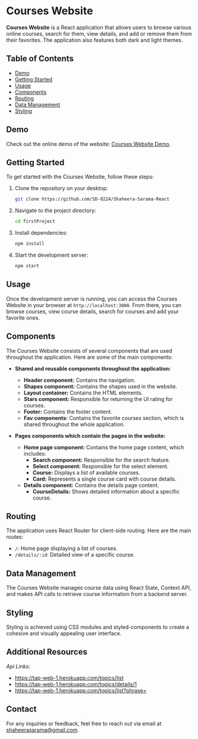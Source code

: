 # Courses Website

**Courses Website** is a React application that allows users to browse various online courses, search for them, view details, and add or remove them from their favorites. The application also features both dark and light themes.

## Table of Contents
- [Demo](#demo)
- [Getting Started](#getting-started)
- [Usage](#usage)
- [Components](#components)
- [Routing](#routing)
- [Data Management](#data-management)
- [Styling](#styling)

## Demo

Check out the online demo of the website: [Courses Website Demo](https://sd-0224.github.io/Shaheera-Sarama-React/).

## Getting Started

To get started with the Courses Website, follow these steps:

1. Clone the repository on your desktop:

    ```bash
    git clone https://github.com/SD-0224/Shaheera-Sarama-React
    ```

2. Navigate to the project directory:

    ```bash
    cd firstProject
    ```

3. Install dependencies:

    ```bash
    npm install
    ```

4. Start the development server:

    ```bash
    npm start
    ```

## Usage

Once the development server is running, you can access the Courses Website in your browser at `http://localhost:3000`. From there, you can browse courses, view course details, search for courses and add your favorite ones. 

## Components

The Courses Website consists of several components that are used throughout the application. Here are some of the main components:

- **Shared and reusable components throughout the application:**
  - **Header component:** Contains the navigation.
  - **Shapes component:** Contains the shapes used in the website.
  - **Layout container:** Contains the HTML elements.
  - **Stars component:** Responsible for returning the UI rating for courses.
  - **Footer:** Contains the footer content.
  - **Fav components:** Contains the favorite courses section, which is shared throughout the whole application.

- **Pages components which contain the pages in the website:**
  - **Home page component:** Contains the home page content, which includes:
    - **Search component:** Responsible for the search feature.
    - **Select component:** Responsible for the select element.
    - **Course:** Displays a list of available courses.
    - **Card:** Represents a single course card with course details.
  - **Details component:** Contains the details page content.
    - **CourseDetails:** Shows detailed information about a specific course.
   
## Routing

The application uses React Router for client-side routing. Here are the main routes:

- `/`: Home page displaying a list of courses.
- `/details/:id`: Detailed view of a specific course.

## Data Management

The Courses Website manages course data using React State, Context API, and makes API calls to retrieve course information from a backend server.

## Styling

Styling is achieved using CSS modules and styled-components to create a cohesive and visually appealing user interface.

## Additional Resources
*Api Links:*
- https://tap-web-1.herokuapp.com/topics/list
- https://tap-web-1.herokuapp.com/topics/details/1
- https://tap-web-1.herokuapp.com/topics/list?phrase=

## Contact

For any inquiries or feedback, feel free to reach out via email at shaheerasarama@gmail.com.

